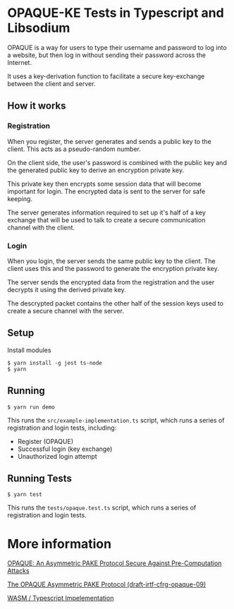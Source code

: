 # OPAQUE-KE Tests in Typescript and Libsodium

OPAQUE is a way for users to type their username and password to log into a website, but then log in without sending their password across the Internet.

It uses a key-derivation function to facilitate a secure key-exchange between the client and server.

## How it works

### Registration

When you register, the server generates and sends a public key to the client. This acts as a pseudo-random number.

On the client side, the user's password is combined with the public key and the generated public key to derive an encryption private key.

This private key then encrypts some session data that will become important for login. The encrypted data is sent to the server for safe keeping.

The server generates information required to set up it's half of a key exchange that will be used to talk to create a secure communication channel with the client.

### Login

When you login, the server sends the same public key to the client.  The client uses this and the password to generate the encryption private key.

The server sends the encrypted data from the registration and the user decrypts it using the derived private key.

The descrypted packet contains the other half of the session keys used to create a secure channel with the server.

## Setup

Install modules

```console
$ yarn install -g jest ts-node
$ yarn
```

## Running 

```console
$ yarn run demo
```

This runs the `src/example-implementation.ts` script, which runs a series of registration and login tests, including:

* Register (OPAQUE)
* Successful login (key exchange)
* Unauthorized login attempt


## Running Tests

```console
$ yarn test
```

This runs the `tests/opaque.test.ts` script, which runs a series of registration and login tests.

# More information

[OPAQUE: An Asymmetric PAKE Protocol Secure Against Pre-Computation Attacks](https://eprint.iacr.org/2018/163.pdf)

[The OPAQUE Asymmetric PAKE Protocol (draft-irtf-cfrg-opaque-09)](https://datatracker.ietf.org/doc/draft-irtf-cfrg-opaque/10/)

[WASM / Typescript Impelementation](https://www.npmjs.com/package/opaque-wasm)
